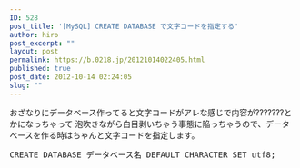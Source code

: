 ```yaml
---
ID: 528
post_title: '[MySQL] CREATE DATABASE で文字コードを指定する'
author: hiro
post_excerpt: ""
layout: post
permalink: https://b.0218.jp/20121014022405.html
published: true
post_date: 2012-10-14 02:24:05
slug: ""
---
```

おざなりにデータベース作ってると文字コードがアレな感じで内容が???????とかになっちゃって
泡吹きながら白目剥いちゃう事態に陥っちゃうので、データベースを作る時はちゃんと文字コードを指定します。

<pre class="prettyprint linenums lang-sql">CREATE DATABASE データベース名 DEFAULT CHARACTER SET utf8;</pre>